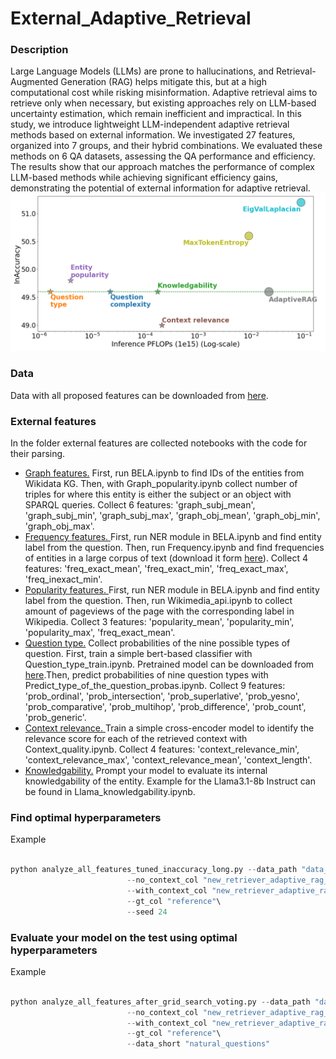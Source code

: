 # External_Adaptive_Retrieval

### Description

Large Language Models (LLMs) are prone to hallucinations, and Retrieval-Augmented Generation (RAG) helps mitigate this, but at a high computational cost while risking misinformation. Adaptive retrieval aims to retrieve only when necessary, but existing approaches rely on LLM-based uncertainty estimation, which remain inefficient and impractical.
In this study, we introduce lightweight LLM-independent adaptive retrieval methods based on external information. We investigated 27 features, organized into 7 groups, and their hybrid combinations. We evaluated these methods on 6 QA datasets, assessing the QA performance and efficiency. The results show that our approach matches the performance of complex LLM-based methods while achieving significant efficiency gains, demonstrating the potential of external information for adaptive retrieval. ![retrieval.](https://github.com/marialysyuk/External_Adaptive_Retrieval/blob/main/flops_pic.png)

### Data 

Data with all proposed features can be downloaded from [here](https://drive.google.com/file/d/1IYgrofvcw4pN681Em7NsLYf5T5bTd376/view?usp=sharing).

### External features

In the folder external features are collected notebooks with the code for their parsing.

* <ins> Graph features.</ins> First, run BELA.ipynb to find IDs of the entities from Wikidata KG. Then, with Graph_popularity.ipynb collect number of triples for where this entity is either the subject
  or an object with SPARQL queries. Collect 6 features:
  'graph_subj_mean',
    'graph_subj_min',
    'graph_subj_max',
    'graph_obj_mean',
    'graph_obj_min',
    'graph_obj_max'.
* <ins> Frequency features. </ins> First, run NER module in BELA.ipynb and find entity label from the question. Then, run Frequency.ipynb and find frequencies of entities in a large corpus
 of text (download it form [here](https://drive.google.com/file/d/1of-oUB-OKPBB9bUlnVyssxuKwKkw1fOJ/view?usp=sharing)). Collect
  4 features: 'freq_exact_mean',
    'freq_exact_min',
    'freq_exact_max',
    'freq_inexact_min'.
* <ins> Popularity features. </ins> First, run NER module in BELA.ipynb and find entity label from the question. Then, run Wikimedia_api.ipynb to collect amount of pageviews of the page with
  the corresponding label in Wikipedia. Collect 3 features: 'popularity_mean',
    'popularity_min',
    'popularity_max',
    'freq_exact_mean'.
* <ins>Question type.</ins> Collect probabilities of the nine possible types of question. First, train a simple bert-based classifier with Question_type_train.ipynb. Pretrained model can be downloaded from [here](https://drive.google.com/file/d/1MtVkqBu0_lcpWPmmwF7Ccrcyk9Q1nKp2/view?usp=sharing).Then, predict probabilities of
  nine question types with Predict_type_of_the_question_probas.ipynb. Collect 9 features:
     'prob_ordinal',
    'prob_intersection',
    'prob_superlative',
    'prob_yesno',
    'prob_comparative',
    'prob_multihop',
    'prob_difference',
    'prob_count', 'prob_generic'.
* <ins> Context relevance. </ins>Train a simple cross-encoder model to identify the relevance score for each of the retrieved context with Context_quality.ipynb. Collect 4 features: 'context_relevance_min',
    'context_relevance_max',
    'context_relevance_mean',
    'context_length'.
* <ins> Knowledgability.</ins> Prompt your model to evaluate its internal knowledgability of the entity. Example for the Llama3.1-8b Instruct can be found in Llama_knowledgability.ipynb.

### Find optimal hyperparameters

Example 
```python

python analyze_all_features_tuned_inaccuracy_long.py --data_path "data_hf/external_rag_hotpotqa_extra_v2.hf"\
                          --no_context_col "new_retriever_adaptive_rag_no_retrieve"\
                          --with_context_col "new_retriever_adaptive_rag_one_retrieve"\
                          --gt_col "reference"\
                          --seed 24
```

### Evaluate your model on the test using optimal hyperparameters

Example 
```python

python analyze_all_features_after_grid_search_voting.py --data_path "data_hf/external_rag_natural_questions_extra_v2.hf"\
                          --no_context_col "new_retriever_adaptive_rag_no_retrieve"\
                          --with_context_col "new_retriever_adaptive_rag_one_retrieve"\
                          --gt_col "reference"\
                          --data_short "natural_questions"
```
